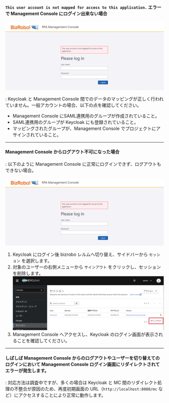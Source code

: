 #### `This user account is not mapped for access to this application.` エラーで Management Console にログイン出来ない場合

![loginerror](image/troubleshooting/loginerror.png)

: Keycloak と Management Console 間でのデータのマッピングが正しく行われていません。一般アカウントの場合、以下の点を確認してください。

- Management Console にSAML連携用のグループが作成されていること。
- SAML連携用のグループが Keycloak にも登録されていること。
- マッピングされたグループが、Management Console でプロジェクトにアサインされていること。

---

#### Management Console からログアウト不可になった場合

: 以下のように Management Console に正常にログインできず、ログアウトもできない場合。

![loginerror](image/troubleshooting/loginerror.png)

1.  Keycloak にログイン後 bizrobo レルムへ切り替え、サイドバーから `セッション` を選択します。
2.  対象のユーザーの右側メニューから `サインアウト` をクリックし、セッションを削除します。
	![sessionslogout](image/troubleshooting/sessionslogout.png)
3.  Management Console へアクセスし、Keycloak のログイン画面が表示されることを確認してください。

---

#### しばしば Management Console からのログアウトやユーザーを切り替えてのログインにおいて Management Console ログイン画面にリダイレクトされてエラーが発生します。

: 対応方法は調査中ですが、多くの場合は Keycloak と MC 間のリダイレクト処理の不整合が原因のため、再度初期画面の URL（`http://localhost:8080/mc` など）にアクセスすることにより正常に動作します。
